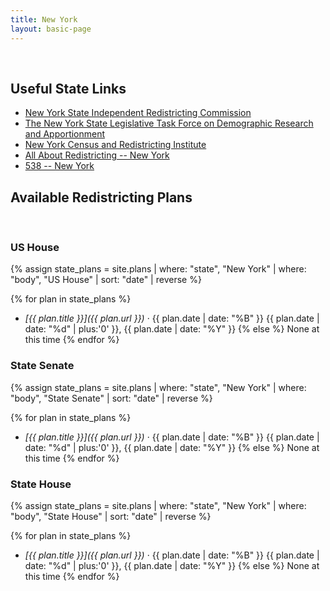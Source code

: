 ```yaml
---
title: New York
layout: basic-page
---
```


<br>

Useful State Links
---

- [New York State Independent Redistricting Commission](https://www.nyirc.gov/)
- [The New York State Legislative Task Force on Demographic Research and Apportionment](https://latfor.state.ny.us/)
- [New York Census and Redistricting Institute](https://www.nyls.edu/academics/specialty-areas/centers-and-institutes/new-york-census-and-redistricting-institute/)
- [All About Redistricting -- New York](https://redistricting.lls.edu/state/new-york/?cycle=2020&level=Congress&startdate=)
- [538 -- New York](https://projects.fivethirtyeight.com/redistricting-2022-maps/new-york/)

Available Redistricting Plans
---

<br>

### US House

{% assign state_plans = site.plans | where: "state", "New York" | where: "body", "US House" | sort: "date" | reverse %}

{% for plan in state_plans %}
- *[{{ plan.title }}]({{ plan.url }})* · {{ plan.date | date: "%B" }} {{ plan.date | date: "%d" | plus:'0' }}, {{ plan.date | date: "%Y" }}
{% else %}
None at this time
{% endfor %}

### State Senate

{% assign state_plans = site.plans | where: "state", "New York" | where: "body", "State Senate" | sort: "date" | reverse %}

{% for plan in state_plans %}
- *[{{ plan.title }}]({{ plan.url }})* · {{ plan.date | date: "%B" }} {{ plan.date | date: "%d" | plus:'0' }}, {{ plan.date | date: "%Y" }}
{% else %}
None at this time
{% endfor %}


### State House

{% assign state_plans = site.plans | where: "state", "New York" | where: "body", "State House" | sort: "date" | reverse %}

{% for plan in state_plans %}
- *[{{ plan.title }}]({{ plan.url }})* · {{ plan.date | date: "%B" }} {{ plan.date | date: "%d" | plus:'0' }}, {{ plan.date | date: "%Y" }}
{% else %}
None at this time
{% endfor %}
